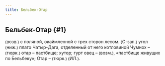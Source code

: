 ```yaml
---
title: Бельбек-Отар
---
```

## Бельбек-Отар {#1}

⦅возв.⦆ с поляной, окаймленной с трех сторон лесом. ⦅С-зап.⦆ угол ⦅ниж.⦆ плато Чатыр-Дага, отделенный от него котловиной Чумнох – ⦅тюрк.⦆ отар – пастбище; хутор; гурт овец – ⦅возм.⦆, «пастбище живущих по Бельбеку»; Отар – ⦅тюрк.⦆ ⦅ИЛ.⦆.
